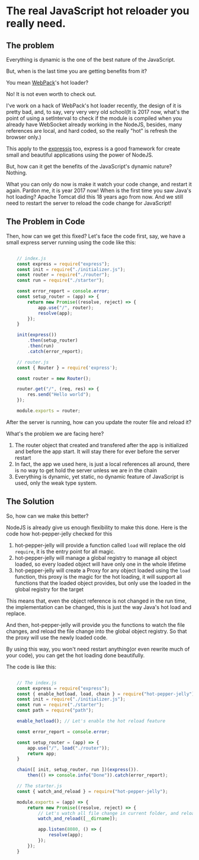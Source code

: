 # The real JavaScript hot reloader you really need.

## The problem

Everything is dynamic is the one of the best nature of the JavaScript.

But, when is the last time you are getting benefits from it?

You mean [WebPack](http://webpack.github.io)'s hot loader?

No! It is not even worth to check out.

I've work on a hack of WebPack's hot loader recently, the design of it is pretty bad, and, to say, very very very old school(It is 2017 now, what's the point of using a setInterval to check if the module is compiled when you already have WebSocket already working in the NodeJS, besides, many references are local, and hard coded, so the really "hot" is refresh the browser only.)

This apply to the [expressjs](http://expressjs.com) too, express is a good framework for create small and beautiful applications using the power of NodeJS.

But, how can it get the benefits of the JavaScript's dynamic nature? Nothing.

What you can only do now is make it watch your code change, and restart it again. Pardon me, it is year 2017 now! When is the first time you saw Java's hot loading? Apache Tomcat did this 18 years ago from now. And we still need to restart the server to reload the code change for JavaScript!


## The Problem in Code

Then, how can we get this fixed? Let's face the code first, say, we have a small express server running using the code like this:

```javascript

    // index.js
    const express = require("express");
    const init = require("./initializer.js");
    const router = require("./router");
    const run = require("./starter");

    const error_report = console.error;
    const setup_router = (app) => {
        return new Promise((resolve, reject) => {
            app.use("/", router);
            resolve(app);
        });
    }

    init(express())
        .then(setup_router)
        .then(run)
        .catch(error_report);

    // router.js
    const { Router } = require('express');

    const router = new Router();

    router.get("/", (req, res) => {
        res.send("Hello world");
    });

    module.exports = router;

```

After the server is running, how can you update the router file and reload it?

What's the problem we are facing here?

1. The router object that created and transfered after the app is initialized and before the app start. It will stay there for ever before the server restart
2. In fact, the app we used here, is just a local references all around, there is no way to get hold the server unless we are in the chain
3. Everything is dynamic, yet static, no dynamic feature of JavaScript is used, only the weak type system.

## The Solution

So, how can we make this better?

NodeJS is already give us enough flexibility to make this done. Here is the code how hot-pepper-jelly checked for this

1. hot-pepper-jelly will provide a function called `load` will replace the old `require`, it is the entry point for all magic.
2. hot-pepper-jelly will manage a global registry to manage all object loaded, so every loaded object will have only one in the whole lifetime
3. hot-pepper-jelly will create a Proxy for any object loaded using the `load` function, this proxy is the magic for the hot loading, it will support all functions that the loaded object provides, but only use the loaded in the global registry for the target

This means that, even the object reference is not changed in the run time, the implementation can be changed, this is just the way Java's hot load and replace.

And then, hot-pepper-jelly will provide you the functions to watch the file changes, and reload the file change into the global object registry. So that the proxy will use the newly loaded code.

By using this way, you won't need restart anything(or even rewrite much of your code), you can get the hot loading done beautifully.

The code is like this:

```javascript

    // The index.js
    const express = require("express");
    const { enable_hotload, load, chain } = require("hot-pepper-jelly");
    const init = require("./initializer.js");
    const run = require("./starter");
    const path = require("path");

    enable_hotload(); // Let's enable the hot reload feature

    const error_report = console.error;

    const setup_router = (app) => {
        app.use("/", load("./router"));
        return app;
    }

    chain([ init, setup_router, run ])(express()).
        then(() => console.info("Done")).catch(error_report);

    // The starter.js
    const { watch_and_reload } = require("hot-pepper-jelly");

    module.exports = (app) => {
        return new Promise((resolve, reject) => {
            // Let's watch all file change in current folder, and reload them into NodeJS
            watch_and_reload([__dirname]);

            app.listen(8080, () => {
                resolve(app);
            });
        });
    }

```
